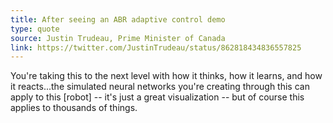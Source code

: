 ```yaml
---
title: After seeing an ABR adaptive control demo
type: quote
source: Justin Trudeau, Prime Minister of Canada
link: https://twitter.com/JustinTrudeau/status/862818434836557825
---
```

You're taking this to the next level with how it thinks, how it learns, 
and how it reacts...the simulated neural networks you're creating through 
this can apply to this [robot] -- it's just a great visualization -- 
but of course this applies to thousands of things.
